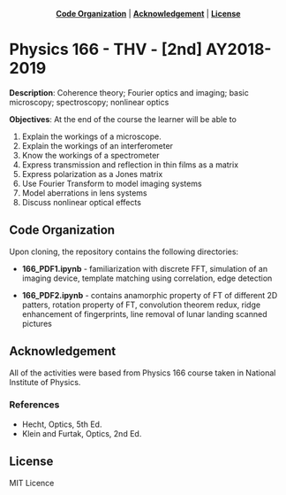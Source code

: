 <p align="center">
<b><a href="#code-organization">Code Organization</a></b>
|
<b><a href="#acknowledgement">Acknowledgement</a></b>
|
<b><a href="#license">License</a></b>
</p>

# Physics 166 - THV - [2nd] AY2018-2019

**Description**: Coherence theory; Fourier optics and imaging; basic microscopy; spectroscopy;
nonlinear optics

**Objectives**: At the end of the course the learner will be able to

1. Explain the workings of a microscope.
2. Explain the workings of an interferometer
3. Know the workings of a spectrometer
4. Express transmission and reflection in thin films as a matrix
5. Express polarization as a Jones matrix
6. Use Fourier Transform to model imaging systems
7. Model aberrations in lens systems
8. Discuss nonlinear optical effects


## Code Organization

Upon cloning, the repository contains the following directories:

* **166_PDF1.ipynb** - familiarization with discrete FFT, simulation of an imaging device, template matching using correlation, edge detection

* **166_PDF2.ipynb** - contains anamorphic property of FT of different 2D patters, rotation property of FT, convolution theorem redux, ridge enhancement of fingerprints, line removal of lunar landing scanned pictures

## Acknowledgement 

All of the activities were based from Physics 166 course taken in National Institute of Physics. 

### References 
* Hecht, Optics, 5th Ed.
* Klein and Furtak, Optics, 2nd Ed.


## License

MIT Licence 

